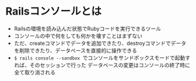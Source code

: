# Railsコンソールとは
- Railsの環境を読み込んだ状態でRubyコードを実行できるツール
- コンソールの中で何をしても何かを壊すことはまずない
- ただ、createコマンドでデータを追加できたり、destroyコマンドでデータを削除できたり、データベースを直接的に操作できる
- ```$ rails console --sandbox ```でコンソールをサンドボックスモードで起動すれば、そのセッションで行った
データベースの変更はコンソールの終了時に全て取り消される
